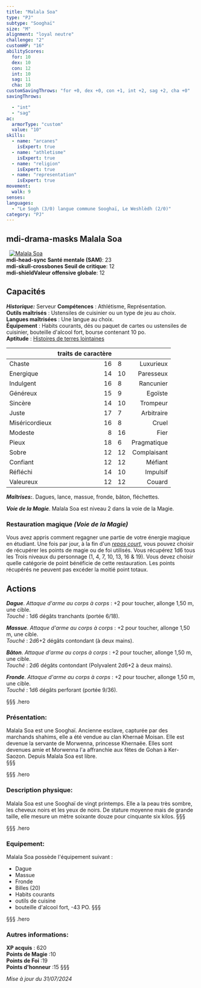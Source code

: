 ```yaml
---
title: "Malala Soa"
type: "PJ"
subtype: "Sooghaï"
size: "M"
alignment: "loyal neutre"
challenge: "2"
customHP: "16"
abilityScores:
  for: 10
  dex: 10
  con: 12
  int: 10
  sag: 11
  cha: 10
customSavingThrows: "for +0, dex +0, con +1, int +2, sag +2, cha +0"
savingThrows:

  - "int"
  - "sag"
ac:
  armorType: "custom"
  value: "10"
skills:
  - name: "arcanes"
    isExpert: true
  - name: "athletisme"
    isExpert: true
  - name: "religion"
    isExpert: true
  - name: "representation"
    isExpert: true
movement:
  walk: 9
senses:
languages:
  - "Le Sogh (3/0) langue commune Sooghaï, Le Weshlèdh (2/0)"
category: "PJ"
---
```

## <v-icon>mdi-drama-masks</v-icon>  Malala Soa
&nbsp;
[![Malala Soa](https://www.douaratil.fr/illustrations/pj/malalasoa300.jpeg)](https://www.douaratil.fr/illustrations/pj/malalasoa.jpeg)  
**<v-icon>mdi-head-sync</v-icon> Santé mentale (SAM)**: 23        
**<v-icon>mdi-skull-crossbones</v-icon> Seuil de critique**: 12          
**<v-icon>mdi-shield</v-icon>Valeur offensive globale**: 12    
## Capacités
_**Historique:**_ Serveur
**Compétences** : Athlétisme, Représentation.  
**Outils maîtrisés** : Ustensiles de cuisinier ou un type de jeu au choix.  
**Langues maîtrisées** : Une langue au choix.  
**Équipement** : Habits courants, dés ou paquet de cartes ou ustensiles de cuisinier, bouteille d'alcool fort, bourse contenant 10 po.  
**Aptitude** : [Histoires de terres lointaines](/personnalite-et-historique/#histoires-de-terres-lointaines)  

|  |traits de caractère|||
|:-|-:|:-|-:|
| Chaste| 16 | 8| Luxurieux |
| Energique| 14 | 10| Paresseux |
| Indulgent| 16 | 8|  Rancunier|
| Généreux| 15 |9 |Egoïste  |
| Sincère| 14 |10 | Trompeur |
|Juste | 17 | 7| Arbitraire |
| Miséricordieux|16 | 8| Cruel |
| Modeste| 8 | 16|  Fier|
| Pieux| 18 |6 |  Pragmatique|
|Sobre | 12 | 12| Complaisant |
|Confiant | 12 |12 | Méfiant |
|Réfléchi | 14 |10 | Impulsif|
|Valeureux| 12 |12 | Couard|

_**Maîtrises:**_. Dagues, lance, massue, fronde, bâton, fléchettes.  

_**Voie de la Magie**_. Malala Soa est niveau 2 dans la voie de la Magie.  

### Restauration magique _*(Voie de la Magie)*_
Vous avez appris comment regagner une partie de votre énergie magique en étudiant. Une fois par jour, à la fin d'un [_repos court_](/gerer-la-sante-du-personnage/#repos-court), vous pouvez choisir de récupérer les points de magie ou de foi utilisés. Vous récupérez 1d6 tous les Trois niveaux du personnage (1, 4, 7, 10, 13, 16 & 19). Vous devez choisir quelle catégorie de point bénéficie de cette restauration. Les points récupérés ne peuvent pas excéder la moitié point totaux.

## Actions  
_**Dague**_. _Attaque d'arme au corps à corps_ : +2 pour toucher, allonge 1,50 m, une cible.  
_Touché_ : 1d6 dégâts tranchants (portée 6/18).  

_**Massue**_. _Attaque d'arme au corps à corps_ : +2 pour toucher, allonge 1,50 m, une cible.  
_Touché_ : 2d6+2 dégâts contondant (à deux mains).  

_**Bâton**_. _Attaque d'arme au corps à corps_ : +2 pour toucher, allonge 1,50 m, une cible.  
_Touché_ : 2d6 dégâts contondant (Polyvalent 2d6+2 à deux mains).  

_**Fronde**_. _Attaque d'arme au corps à corps_ : +2 pour toucher, allonge 1,50 m, une cible.  
_Touché_ : 1d6 dégâts perforant (portée 9/36).  



§§§ .hero
### Présentation:  
Malala Soa est une Sooghaï. Ancienne esclave, capturée par des marchands shahims, elle a été vendue au clan Khernaë Moisan. Elle est devenue la servante de Morwenna, princesse Khernaëe. Elles sont devenues amie et Morwenna l'a affranchie aux fêtes de Gohan à Ker-Saozon. Depuis Malala Soa est libre.  
§§§

§§§ .hero
### Description physique:  
Malala Soa est une Sooghaï de vingt printemps. Elle a la peau très sombre, les cheveux noirs et les yeux de noirs. De stature moyenne mais de grande taille, elle mesure un mètre soixante douze pour cinquante six kilos.
§§§

§§§ .hero
### Equipement:  
Malala Soa possède l'équipement suivant :
- Dague
- Massue
- Fronde
- Billes (20)
- Habits courants
- outils de cuisine
- bouteille d'alcool fort, -43 PO.
§§§

§§§ .hero
### Autres informations:  
**XP acquis** : 620  
**Points de Magie** :10  
**Points de Foi** :19   
**Points d'honneur** :15
§§§


*Mise à jour du 31/07/2024*